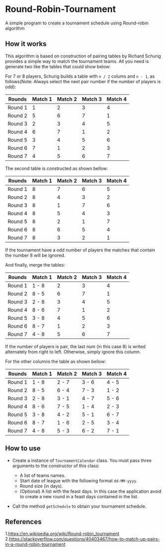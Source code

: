 # Round-Robin-Tournament
A simple program to create a tournament schedule using Round-robin algorithm

## How it works

This algorithm is based on construction of pairing tables by Richard Schurig provides a simple way to match the tournament teams. All you need is generate two like the tables that could show below:

For 7 or 8 players, Schurig builds a table with `n / 2` colums and `n - 1`, as follows(Note: Always select the next pair number if the number of players is odd):

|  Rounds   | Match 1 | Match 2 | Match 3 | Match 4 |
| --------- | ------- | ------- | ------- | ------- |
|  Round 1  |    1    |    2    |    3    |    4    |
|  Round 2  |    5    |    6    |    7    |    1    |
|  Round 3  |    2    |    3    |    4    |    5    |
|  Round 4  |    6    |    7    |    1    |    2    |
|  Round 5  |    3    |    4    |    5    |    6    |
|  Round 6  |    7    |    1    |    2    |    3    |
|  Round 7  |    4    |    5    |    6    |    7    |

The second table is constructed as shown bellow:

|  Rounds   | Match 1 | Match 2 | Match 3 | Match 4 |
| --------- | ------- | ------- | ------- | ------- |
|  Round 1  |    8    |    7    |    6    |    5    |
|  Round 2  |    8    |    4    |    3    |    2    |
|  Round 3  |    8    |    1    |    7    |    6    |
|  Round 4  |    8    |    5    |    4    |    3    |
|  Round 5  |    8    |    2    |    1    |    7    |
|  Round 6  |    8    |    6    |    5    |    4    |
|  Round 7  |    8    |    3    |    2    |    1    |

If the tournament have a odd number of players the matches that contain the number 8 will be ignored.

And finally, merge the tables:

|  Rounds   | Match 1 | Match 2 | Match 3 | Match 4 |
| --------- | ------- | ------- | ------- | ------- |
|  Round 1  |  1 - 8  |    2    |    3    |    4    |
|  Round 2  |  8 - 5  |    6    |    7    |    1    |
|  Round 3  |  2 - 8  |    3    |    4    |    5    |
|  Round 4  |  8 - 6  |    7    |    1    |    2    |
|  Round 5  |  3 - 8  |    4    |    5    |    6    |
|  Round 6  |  8 - 7  |    1    |    2    |    3    |
|  Round 7  |  4 - 8  |    5    |    6    |    7    |

If the number of players is pair, the last num (in this case 8) is writed alternately from right to left. Otherwise, simply ignore this column.

For the other columns the table as shown bellow:

|  Rounds   | Match 1 | Match 2 | Match 3 | Match 4 |
| --------- | ------- | ------- | ------- | ------- |
|  Round 1  |  1 - 8  |  2 - 7  |  3 - 6  |  4 - 5  |
|  Round 2  |  8 - 5  |  6 - 4  |  7 - 3  |  1 - 2  |
|  Round 3  |  2 - 8  |  3 - 1  |  4 - 7  |  5 - 6  |
|  Round 4  |  8 - 6  |  7 - 5  |  1 - 4  |  2 - 3  |
|  Round 5  |  3 - 8  |  4 - 2  |  5 - 1  |  6 - 7  |
|  Round 6  |  8 - 7  |  1 - 6  |  2 - 5  |  3 - 4  |
|  Round 7  |  4 - 8  |  5 - 3  |  6 - 2  |  7 - 1  |

## How to use
- Create a instance of `TournamentCalendar` class. You must pass three arguments to the constructor of this class:
    - A list of teams names.
    - Start date of league with the following format `dd-MM-yyyy`.
    - Round size (in days).
    - (Optional) A list with the feast days. In this case the application avoid to create a new round in a feast days contained in the list.
    
- Call the method `getSchedule` to obtain your tournament schedule.

## References

1.https://en.wikipedia.org/wiki/Round-robin_tournament</br>
2.https://stackoverflow.com/questions/40403467/how-to-match-up-pairs-in-a-round-robin-tournament
